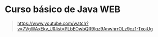 # Curso básico de Java WEB
> https://www.youtube.com/watch?v=7VgWAxEkv_U&list=PLbEOwbQR9lqz9AnwhrrOLz9cz1-TxoiUg